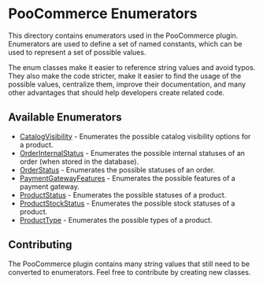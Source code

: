 # PooCommerce Enumerators <!-- omit in toc -->

This directory contains enumerators used in the PooCommerce plugin. Enumerators are used to define a set of named constants, which can be used to represent a set of possible values.

The enum classes make it easier to reference string values and avoid typos. They also make the code stricter, make it easier to find the usage of the possible values, centralize them, improve their documentation, and many other advantages that should help developers create related code.

## Available Enumerators

- [CatalogVisibility](./CatalogVisibility.php) - Enumerates the possible catalog visibility options for a product.
- [OrderInternalStatus](./OrderInternalStatus.php) - Enumerates the possible internal statuses of an order (when stored in the database).
- [OrderStatus](./OrderStatus.php) - Enumerates the possible statuses of an order.
- [PaymentGatewayFeatures](./PaymentGatewayFeatures.php) - Enumerates the possible features of a payment gateway.
- [ProductStatus](./ProductStatus.php) - Enumerates the possible statuses of a product.
- [ProductStockStatus](./ProductStockStatus.php) - Enumerates the possible stock statuses of a product.
- [ProductType](./ProductType.php) - Enumerates the possible types of a product.

## Contributing

The PooCommerce plugin contains many string values that still need to be converted to enumerators. Feel free to contribute by creating new classes.
